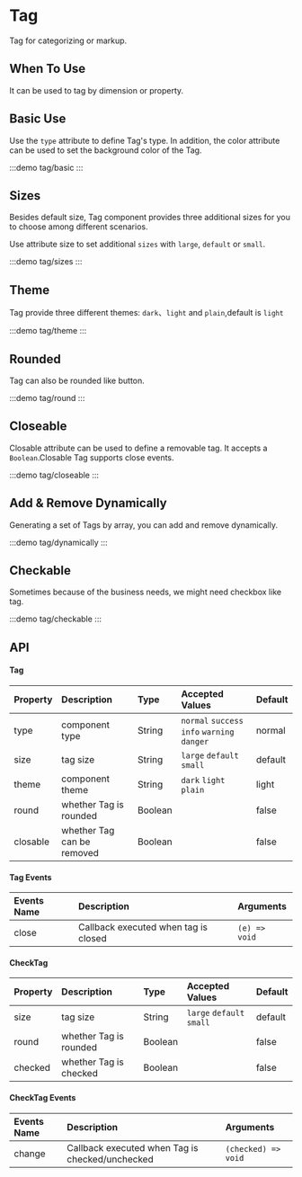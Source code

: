# Tag 

Tag for categorizing or markup.

## When To Use

It can be used to tag by dimension or property.


## Basic Use

Use the `type` attribute to define Tag's type. In addition, the color attribute can be used to set the background color of the Tag.

:::demo 
tag/basic
:::

## Sizes

Besides default size, Tag component provides three additional sizes for you to choose among different scenarios.

Use attribute size to set additional `sizes` with `large`, `default` or `small`.

:::demo 
tag/sizes
:::

## Theme
Tag provide three different themes: `dark`、`light` and `plain`,default is `light`

:::demo 
tag/theme
:::

## Rounded
Tag can also be rounded like button.

:::demo 
tag/round
:::

## Closeable
Closable attribute can be used to define a removable tag. It accepts a `Boolean`.Closable Tag supports close events.

:::demo 
tag/closeable
:::

## Add & Remove Dynamically
Generating a set of Tags by array, you can add and remove dynamically.

:::demo 
tag/dynamically
:::

## Checkable
Sometimes because of the business needs, we might need checkbox like tag.

:::demo 
tag/checkable
:::





## API

#### Tag

| Property | Description | Type |Accepted Values |Default|
| :--- | :--- | :--- | :--- | :--- |
| type | component type | String | `normal` `success` `info` `warning` `danger`|normal|
| size | tag size | String | `large` `default` `small` |default
| theme | component theme | String | `dark` `light` `plain` |light
| round | whether Tag is rounded | Boolean |  |false
| closable | whether Tag can be removed | Boolean |  |false|

#### Tag Events 
| Events Name | Description | Arguments |
| :--- | :--- | :--- |
| close | Callback executed when tag is closed | `(e) => void` |


#### CheckTag
| Property | Description | Type |Accepted Values |Default|
| :--- | :--- | :--- | :--- | :--- |
| size | tag size | String | `large` `default` `small` |default
| round | whether Tag is rounded | Boolean |  |false
| checked | whether Tag is checked | Boolean |  |false

#### CheckTag Events 
| Events Name | Description | Arguments |
| :--- | :--- | :--- |
| change | Callback executed when Tag is checked/unchecked | `(checked) => void` |


